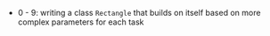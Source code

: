 - 0 - 9: writing a class `Rectangle` that builds on itself based on more complex parameters for each task
